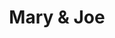---
title: "Mary & Joe"
url: /ciudad-autonoma-de-buenos-aires/mary-und-joe-avenida-jose-maria-moreno/
shop: Allgemein
---